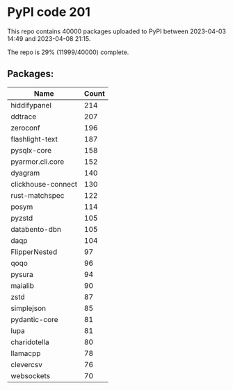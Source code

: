 # PyPI code 201

This repo contains 40000 packages uploaded to PyPI between 
2023-04-03 14:49 and 2023-04-08 21:15.

The repo is 29% (11999/40000) complete.

## Packages:

| Name  | Count |
| ----- | ----- |
| hiddifypanel | 214 |
| ddtrace | 207 |
| zeroconf | 196 |
| flashlight-text | 187 |
| pysqlx-core | 158 |
| pyarmor.cli.core | 152 |
| dyagram | 140 |
| clickhouse-connect | 130 |
| rust-matchspec | 122 |
| posym | 114 |
| pyzstd | 105 |
| databento-dbn | 105 |
| daqp | 104 |
| FlipperNested | 97 |
| qoqo | 96 |
| pysura | 94 |
| maialib | 90 |
| zstd | 87 |
| simplejson | 85 |
| pydantic-core | 81 |
| lupa | 81 |
| charidotella | 80 |
| llamacpp | 78 |
| clevercsv | 76 |
| websockets | 70 |



